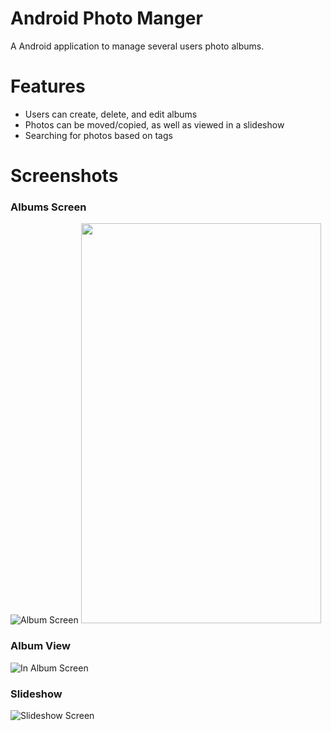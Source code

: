 # Android Photo Manger

A Android application to manage several users photo albums.

# Features
- Users can create, delete, and edit albums
- Photos can be moved/copied, as well as viewed in a slideshow
- Searching for photos based on tags


# Screenshots

### Albums Screen
![Album Screen](https://i.imgur.com/1Gr6uyG.png)
<img src="https://i.imgur.com/1Gr6uyG.png" width="384" height="640">

### Album View
![In Album Screen](https://i.imgur.com/5KqaBmP.png)

### Slideshow
![Slideshow Screen](https://i.imgur.com/IiThPiu.png)
